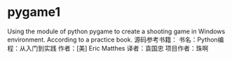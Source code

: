 # pygame1
Using the module of python pygame to create  a shooting game in Windows environment. According to a practice book.
源码参考书籍：
    书名：Python编程：从入门到实践
    作者：[美] Eric Matthes
    译者：袁国忠
项目作者：珠啊

